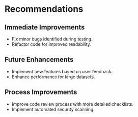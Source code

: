 # Recommendations

## Immediate Improvements
- Fix minor bugs identified during testing.
- Refactor code for improved readability.

## Future Enhancements
- Implement new features based on user feedback.
- Enhance performance for large datasets.

## Process Improvements
- Improve code review process with more detailed checklists.
- Implement automated security scanning.

